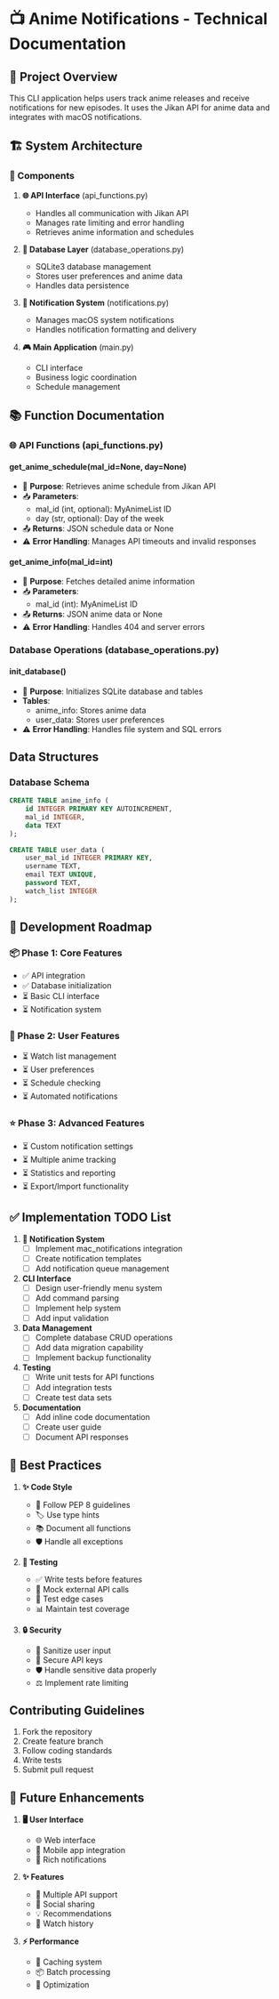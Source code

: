 # 📺 Anime Notifications - Technical Documentation

## 🎯 Project Overview

This CLI application helps users track anime releases and receive notifications for new episodes. It uses the Jikan API for anime data and integrates with macOS notifications.

## 🏗️ System Architecture

### 🧩 Components

1. **🌐 API Interface** (api_functions.py)
   - Handles all communication with Jikan API
   - Manages rate limiting and error handling
   - Retrieves anime information and schedules

2. **💾 Database Layer** (database_operations.py)
   - SQLite3 database management
   - Stores user preferences and anime data
   - Handles data persistence

3. **🔔 Notification System** (notifications.py)
   - Manages macOS system notifications
   - Handles notification formatting and delivery

4. **🎮 Main Application** (main.py)
   - CLI interface
   - Business logic coordination
   - Schedule management

## 📚 Function Documentation

### 🌐 API Functions (api_functions.py)

#### get_anime_schedule(mal_id=None, day=None)
- 🎯 **Purpose**: Retrieves anime schedule from Jikan API
- 📥 **Parameters**:
  - mal_id (int, optional): MyAnimeList ID
  - day (str, optional): Day of the week
- 📤 **Returns**: JSON schedule data or None
- ⚠️ **Error Handling**: Manages API timeouts and invalid responses

#### get_anime_info(mal_id=int)
- 🎯 **Purpose**: Fetches detailed anime information
- 📥 **Parameters**:
  - mal_id (int): MyAnimeList ID
- 📤 **Returns**: JSON anime data or None
- ⚠️ **Error Handling**: Handles 404 and server errors

### Database Operations (database_operations.py)

#### init_database()
- 🎯 **Purpose**: Initializes SQLite database and tables
- **Tables**:
  - anime_info: Stores anime data
  - user_data: Stores user preferences
- ⚠️ **Error Handling**: Handles file system and SQL errors

## Data Structures

### Database Schema

```sql
CREATE TABLE anime_info (
    id INTEGER PRIMARY KEY AUTOINCREMENT,
    mal_id INTEGER,
    data TEXT
);

CREATE TABLE user_data (
    user_mal_id INTEGER PRIMARY KEY,
    username TEXT,
    email TEXT UNIQUE,
    password TEXT,
    watch_list INTEGER
);
```

## 📅 Development Roadmap

### 📦 Phase 1: Core Features
- ✅ API integration
- ✅ Database initialization
- ⏳ Basic CLI interface
- ⏳ Notification system

### 🚀 Phase 2: User Features
- ⏳ Watch list management
- ⏳ User preferences
- ⏳ Schedule checking
- ⏳ Automated notifications

### ⭐ Phase 3: Advanced Features
- ⏳ Custom notification settings
- ⏳ Multiple anime tracking
- ⏳ Statistics and reporting
- ⏳ Export/Import functionality

## ✅ Implementation TODO List

1. **🔔 Notification System**
   - [ ] Implement mac_notifications integration
   - [ ] Create notification templates
   - [ ] Add notification queue management

2. **CLI Interface**
   - [ ] Design user-friendly menu system
   - [ ] Add command parsing
   - [ ] Implement help system
   - [ ] Add input validation

3. **Data Management**
   - [ ] Complete database CRUD operations
   - [ ] Add data migration capability
   - [ ] Implement backup functionality

4. **Testing**
   - [ ] Write unit tests for API functions
   - [ ] Add integration tests
   - [ ] Create test data sets

5. **Documentation**
   - [ ] Add inline code documentation
   - [ ] Create user guide
   - [ ] Document API responses

## 📝 Best Practices

1. **✨ Code Style**
   - 📏 Follow PEP 8 guidelines
   - 🏷️ Use type hints
   - 📚 Document all functions
   - 🛡️ Handle all exceptions

2. **🧪 Testing**
   - ✅ Write tests before features
   - 🔄 Mock external API calls
   - 🎯 Test edge cases
   - 📊 Maintain test coverage

3. **🔒 Security**
   - 🧹 Sanitize user input
   - 🔐 Secure API keys
   - 🛡️ Handle sensitive data properly
   - ⚖️ Implement rate limiting

## Contributing Guidelines

1. Fork the repository
2. Create feature branch
3. Follow coding standards
4. Write tests
5. Submit pull request

## 🔮 Future Enhancements

1. **🖥️ User Interface**
   - 🌐 Web interface
   - 📱 Mobile app integration
   - 💫 Rich notifications

2. **✨ Features**
   - 🔄 Multiple API support
   - 🤝 Social sharing
   - 💡 Recommendations
   - 📜 Watch history

3. **⚡ Performance**
   - 💾 Caching system
   - 📦 Batch processing
   - 🚀 Optimization